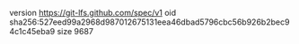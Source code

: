 version https://git-lfs.github.com/spec/v1
oid sha256:527eed99a2968d987012675131eea46dbad5796cbc56b926b2bec94c1c45eba9
size 9687
